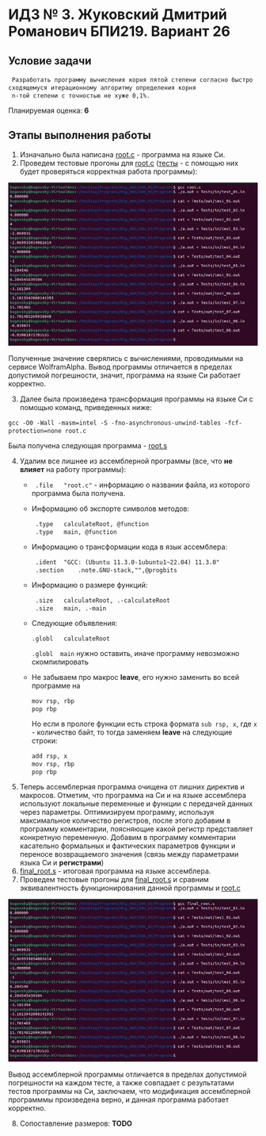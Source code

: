 # ИДЗ № 3. Жуковский Дмитрий Романович БПИ219. Вариант 26 

## Условие задачи
```
 Разработать программу вычисления корня пятой степени согласно быстро сходящемуся итерационному алгоритму определения корня 
 n-той степени с точностью не хуже 0,1%.
```
Планируемая оценка: **6** 

## Этапы выполнения работы

1. Изначально была написана [root.c](https://github.com/bugovsky/CSA_IHW_03/blob/main/Programs/root.c) - программа на языке Си.
2. Проведем тестовые прогоны для [root.c](https://github.com/bugovsky/CSA_IHW_03/blob/main/Programs/root.c) ([тесты](https://github.com/bugovsky/CSA_IHW_03/tree/main/Tests) - с помощью них будет проверяться корректная работа программы):

![](https://github.com/bugovsky/CSA_IHW_03/blob/main/Images/c_tests.png)

Полученные значение сверялись с вычислениями, проводимыми на сервисе WolframAlpha. Вывод программы отличается в пределах допустимой погрешности, значит, программа на языке Си работает корректно.

3. Далее была произведена трансформация программы на языке Си с помощью команд, приведенных ниже: 
```
gcc -O0 -Wall -masm=intel -S -fno-asynchronous-unwind-tables -fcf-protection=none root.c
```

Была получена следующая программа - [root.s](https://github.com/bugovsky/CSA_IHW_03/blob/main/Programs/root.s)

4. Удалим все лишнее из ассемблерной программы (все, что **не влияет** на работу программы):
    - `	.file	"root.c"` -  информацию о названии файла, из которого программа была получена.
    - Информацию об экспорте символов методов:
    
       ```
        .type	calculateRoot, @function
        .type	main, @function
       ```
     - Информацию о трансформации кода в язык ассемблера:
     
       ```
      	.ident	"GCC: (Ubuntu 11.3.0-1ubuntu1~22.04) 11.3.0"
	    .section	.note.GNU-stack,"",@progbits
       ```
     - Информацию о размере функций:
       ```
        .size	calculateRoot, .-calculateRoot
        .size	main, .-main
       ```
     - Следующие объявления:
       ```
       .globl	calculateRoot
       ```
       `.globl	main` нужно оставить, иначе программу невозможно скомпилировать
     - Не забываем про макрос **leave**, его нужно заменить во всей программе на
        ```assembly
        mov rsp, rbp
        pop rbp
        ```
        Но если в прологе функции есть строка формата `sub rsp, x`, где `x` - количество байт, то тогда заменяем **leave** на следующие строки:
        ```assembly
        add rsp, x
        mov rsp, rbp
        pop rbp
        ```
5. Теперь ассемблерная программа очищена от лишних директив и макросов. Отметим, что программа на Си и на языке ассемблера используют локальные переменные и функции с передачей данных через параметры. Оптимизируем программу, используя максимальное количество регистров, после этого добавим в программу комментарии, поясняющие какой регистр представляет конкретную переменную. Добавим в программу комментарии касательно формальных и фактических параметров функции и переносе возвращаемого значения (связь между параметрами языка Си и **регистрами**)
6. [final_root.s](https://github.com/bugovsky/CSA_IHW_03/blob/main/Programs/final_root.s) - итоговая программа на языке ассемблера.
7. Проведем тестовые прогоны для [final_root.s](https://github.com/bugovsky/CSA_IHW_03/blob/main/Programs/final_root.s) и сравним эквивалентность функционирования данной программы и [root.c](https://github.com/bugovsky/CSA_IHW_03/blob/main/Programs/root.c)
    
![](https://github.com/bugovsky/CSA_IHW_03/blob/main/Images/asm_tests.png)  
	
Вывод ассемблерной программы отличается в пределах допустимой погрешности на каждом тесте, а также совпадает с результатами тестов программы на Си, заключаем, что модификация ассемблерной программмы произведена верно, и данная программа работает корректно.  

8. Сопоставление размеров: **TODO**
